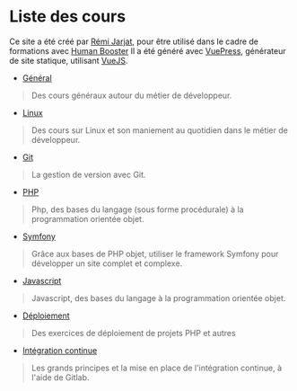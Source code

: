 # Liste des cours

Ce site a été créé par [Rémi Jarjat](https://www.drakona.fr/cv/CV_Remi-Jarjat.pdf), pour être utilisé dans le cadre de formations avec [Human Booster](https://humanbooster.com/)
Il a été généré avec [VuePress](https://vuepress.vuejs.org/), générateur de site statique, utilisant [VueJS](https://vuejs.org/).


- [Général](general/)

> Des cours généraux autour du métier de développeur.

- [Linux](linux/)

> Des cours sur Linux et son maniement au quotidien dans le métier de développeur.
 
- [Git](git/)

> La gestion de version avec Git.

- [PHP](php/)

> Php, des bases du langage (sous forme procédurale) à la programmation orientée objet.

- [Symfony](symfony/)

> Grâce aux bases de PHP objet, utiliser le framework Symfony pour développer un site complet et complexe.

- [Javascript](js/)

> Javascript, des bases du langage à la programmation orientée objet. 

- [Déploiement](deploy/)

> Des exercices de déploiement de projets PHP et autres 

- [Intégration continue](ci/)

> Les grands principes et la mise en place de l'intégration continue, à l'aide de Gitlab. 
